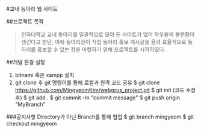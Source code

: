 #교내 동아리 웹 사이트

##프로젝트 목적

> 인하대학교 교내 동아리를 일괄적으로 모아 둔 사이트가 없어 학우들의 불편함이 생긴다고 판단, 이에 동아리장이 직접 동아리 홍보 게시글을 올려 효율적으로 동아리를 홍보할 수 있는 장을 마련하기 위해 프로젝트를 시작하였다.

##개발 환경 설정

1. bitnami 혹은 xampp 설치
2. git clone 후 git 명령어를 통해 로컬과 원격 코드 공유
   $ git clone https://github.com/MingyeomKim/webgrus_project.git
   $ git init
   (코드 수정 후)
   $ git add .
   $ git commit -m "commit message"
   $ git push origin "MyBranch"

###공지사항
Directory가 아닌 Branch를 통해 협업
$ git branch mingyeom
$ git checkout mingyeom
